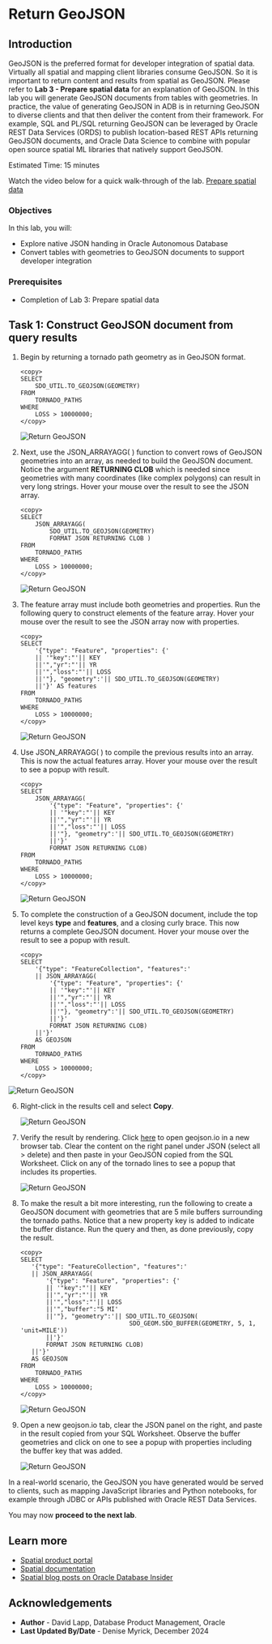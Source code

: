 # Return GeoJSON


## Introduction

GeoJSON is the preferred format for developer integration of spatial data. Virtually all spatial and mapping client libraries consume GeoJSON. So it is important to return content and results from spatial as GeoJSON. Please refer to **Lab 3 - Prepare spatial data** for an explanation of GeoJSON. In this lab you will generate GeoJSON documents from tables with geometries. In practice, the value of generating GeoJSON in ADB is in returning GeoJSON to diverse clients and that then deliver the content from their framework. For example, SQL and PL/SQL returning GeoJSON can be leveraged by Oracle REST Data Services (ORDS) to publish location-based REST APIs returning GeoJSON documents, and Oracle Data Science to combine with popular open source spatial ML libraries that natively support GeoJSON.

Estimated Time: 15 minutes

Watch the video below for a quick walk-through of the lab.
[Prepare spatial data](videohub:1_bj22bt29)

### Objectives

In this lab, you will:

* Explore native JSON handing in Oracle Autonomous Database
* Convert tables with geometries to GeoJSON documents to support developer integration

### Prerequisites

* Completion of Lab 3: Prepare spatial data

## Task 1: Construct GeoJSON document from query results

1. Begin by returning a tornado path geometry as in GeoJSON format.

      ```
      <copy> 
      SELECT
          SDO_UTIL.TO_GEOJSON(GEOMETRY)
      FROM
          TORNADO_PATHS
      WHERE
          LOSS > 10000000;
      </copy>
      ```

      ![Return GeoJSON](images/return-geojson-01.png)

2. Next, use the JSON_ARRAYAGG( ) function to convert rows of GeoJSON geometries into an array, as needed to build the GeoJSON document. Notice the argument **RETURNING CLOB** which is needed since geometries with many coordinates (like complex polygons) can result in very long strings. Hover your mouse over the result to see the JSON array.

      ```
      <copy> 
      SELECT
          JSON_ARRAYAGG(
              SDO_UTIL.TO_GEOJSON(GEOMETRY) 
              FORMAT JSON RETURNING CLOB )
      FROM
          TORNADO_PATHS
      WHERE
          LOSS > 10000000;
      </copy>
      ```

      ![Return GeoJSON](images/return-geojson-02.png)

3. The feature array must include both geometries and properties. Run the following query to construct elements of the feature array. Hover your mouse over the result to see the JSON array now with properties.


      ```
      <copy> 
      SELECT
          '{"type": "Feature", "properties": {'
          || '"key":"'|| KEY
          ||'","yr":"'|| YR
          ||'","loss":"'|| LOSS
          ||'"}, "geometry":'|| SDO_UTIL.TO_GEOJSON(GEOMETRY)
          ||'}' AS features
      FROM
          TORNADO_PATHS
      WHERE
          LOSS > 10000000;
      </copy>
      ```

      ![Return GeoJSON](images/return-geojson-03.png)

4.  Use JSON_ARRAYAGG( ) to compile the previous results into an array. This is now the actual features array. Hover your mouse over the result to see a popup with result.

    ```
    <copy> 
    SELECT
        JSON_ARRAYAGG( 
            '{"type": "Feature", "properties": {'
            || '"key":"'|| KEY
            ||'","yr":"'|| YR
            ||'","loss":"'|| LOSS
            ||'"}, "geometry":'|| SDO_UTIL.TO_GEOJSON(GEOMETRY)
            ||'}' 
            FORMAT JSON RETURNING CLOB)   
    FROM
        TORNADO_PATHS
    WHERE
        LOSS > 10000000;
    </copy>
    ```

    ![Return GeoJSON](images/return-geojson-04.png)


5.  To complete the construction of a GeoJSON document, include the top level keys **type** and **features**, and a closing curly brace. This now returns a complete GeoJSON document. Hover your mouse over the result to see a popup with result.

    ```
    <copy> 
    SELECT
        '{"type": "FeatureCollection", "features":'
        || JSON_ARRAYAGG( 
            '{"type": "Feature", "properties": {'
            || '"key":"'|| KEY
            ||'","yr":"'|| YR
            ||'","loss":"'|| LOSS
            ||'"}, "geometry":'|| SDO_UTIL.TO_GEOJSON(GEOMETRY)
            ||'}' 
            FORMAT JSON RETURNING CLOB) 
        ||'}'
        AS GEOJSON
    FROM
        TORNADO_PATHS
    WHERE
        LOSS > 10000000;
    </copy>
    ```

  ![Return GeoJSON](images/return-geojson-05.png)

 6. Right-click in the results cell and select **Copy**.

      ![Return GeoJSON](images/return-geojson-06.png)

 7. Verify the result by rendering. Click [here](http://geojson.io) to open geojson.io in a new browser tab. Clear the content on the right panel under JSON (select all > delete) and then paste in your GeoJSON copied from the SQL Worksheet. Click on any of the tornado lines to see a popup that includes its properties.

       ![Return GeoJSON](images/return-geojson-07.png)

 8. To make the result a bit more interesting, run the following to create a GeoJSON document with geometries that are 5 mile buffers surrounding the tornado paths.  Notice that a new property key is added to indicate the buffer distance. Run the query and then, as done previously, copy the result.

       ```
       <copy> 
       SELECT
          '{"type": "FeatureCollection", "features":'
          || JSON_ARRAYAGG( 
              '{"type": "Feature", "properties": {'
              || '"key":"'|| KEY
              ||'","yr":"'|| YR
              ||'","loss":"'|| LOSS
              ||'","buffer":"5 MI'
              ||'"}, "geometry":'|| SDO_UTIL.TO_GEOJSON(
                                     SDO_GEOM.SDO_BUFFER(GEOMETRY, 5, 1, 'unit=MILE'))
              ||'}' 
              FORMAT JSON RETURNING CLOB)   
          ||'}'
          AS GEOJSON
       FROM
           TORNADO_PATHS
       WHERE
           LOSS > 10000000;
       </copy>
       ```

       ![Return GeoJSON](images/return-geojson-08.png)

9. Open a new geojson.io tab, clear the JSON panel on the right, and paste in the result copied from your SQL Worksheet. Observe the buffer geometries and click on one to see a popup with properties including the buffer key that was added.

      ![Return GeoJSON](images/return-geojson-09.png)


  In a real-world scenario, the GeoJSON you have generated would be served to clients, such as mapping JavaScript libraries and Python notebooks, for example through JDBC or APIs published with Oracle REST Data Services.


You may now **proceed to the next lab**.

## Learn more

* [Spatial product portal](https://www.oracle.com/database/spatial/)
* [Spatial documentation](https://docs.oracle.com/en/database/oracle/oracle-database/23/spatl/)
* [Spatial blog posts on Oracle Database Insider](https://blogs.oracle.com/database/category/db-spatial)

## Acknowledgements

* **Author** - David Lapp, Database Product Management, Oracle
* **Last Updated By/Date** - Denise Myrick, December 2024
